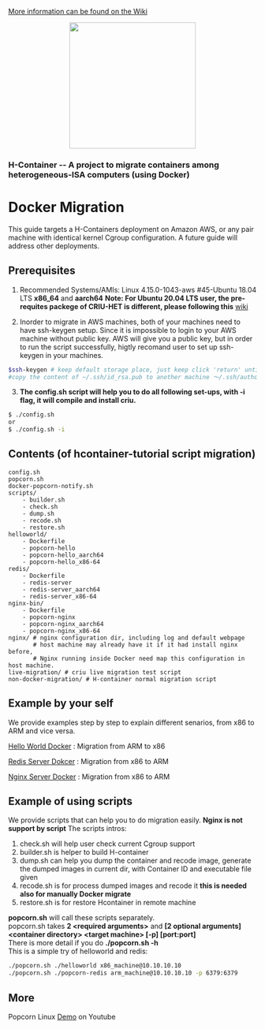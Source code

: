 [More information can be found on the Wiki](https://github.com/systems-nuts/hcontainer-tutorial/wiki)

<p align="center"><img src="http://www.popcornlinux.org/images/images/hcont_logo.png" width="256px"/></p>

### H-Container -- A project to migrate containers among heterogeneous-ISA computers (using Docker)

# Docker Migration



This guide targets a H-Containers deployment on Amazon AWS, or any pair machine with identical kernel Cgroup configuration. A future guide will address other deployments. 

## Prerequisites

1. Recommended Systems/AMIs: Linux 4.15.0-1043-aws #45-Ubuntu 18.04 LTS **x86_64** and **aarch64**  **Note: For Ubuntu 20.04 LTS user, the pre-requites packege of CRIU-HET is different, please following this** [wiki](https://github.com/systems-nuts/criu-het/wiki/CRIUHET-Installation) 

2. Inorder to migrate in AWS machines, both of your machines need to have ssh-keygen setup. Since it is impossible to login to your AWS machine without public key. AWS will give you a public key, but in order to run the script successfully, higtly recomand user to set up ssh-keygen in your machines.
```bash
$ssh-keygen # keep default storage place, just keep click 'return' until done.  
#copy the content of ~/.ssh/id_rsa.pub to another machine ～/.ssh/authorizedi_keys
```

3. **The config.sh script will help you to do all following set-ups, with -i flag, it will compile and install criu.**
```bash
$ ./config.sh 
or
$ ./config.sh -i 
``` 

## Contents (of hcontainer-tutorial script migration) 
```
config.sh 					 				
popcorn.sh
docker-popcorn-notify.sh
scripts/
	- builder.sh
	- check.sh
	- dump.sh
	- recode.sh
	- restore.sh						
helloworld/ 					
	- Dockerfile 				
	- popcorn-hello 			
	- popcorn-hello_aarch64		
	- popcorn-hello_x86-64	
redis/
	- Dockerfile
	- redis-server
	- redis-server_aarch64
	- redis-server_x86-64
nginx-bin/
	- Dockerfile
	- popcorn-nginx
	- popcorn-nginx_aarch64
	- popcorn-nginx_x86-64
nginx/ # nginx configuration dir, including log and default webpage
       # host machine may already have it if it had install nginx before, 
       # Nginx running inside Docker need map this configuration in host machine.
live-migration/ # criu live migration test script
non-docker-migration/ # H-container normal migration script 

```

## Example by your self

We provide examples step by step to explain different senarios, from x86 to ARM and vice versa.

[Hello World Docker](https://github.com/systems-nuts/hcontainer-tutorial/wiki/Hello-World-Docker) : Migration from ARM to x86

[Redis Server Dokcer](https://github.com/systems-nuts/hcontainer-tutorial/wiki/Redis-Server-Docker) : Migration from x86 to ARM

[Nginx Server Docker](https://github.com/systems-nuts/hcontainer-tutorial/wiki/Nginx-Server-Docker) : Migration from x86 to ARM

## Example of using scripts 

We provide scripts that can help you to do migration easily. **Nginx is not support by script**
The scripts intros:
1. check.sh will help user check current Cgroup support
2. builder.sh is helper to build H-container
3. dump.sh can help you dump the container and recode image, generate the dumped images in current dir, with Container ID and executable file given 
4. recode.sh is for process dumped images and recode it **this is needed also for manually Docker migrate**
5. restore.sh is for restore Hcontainer in remote machine

**popcorn.sh** will call these scripts separately.  <br>
popcorn.sh takes **2 <required arguments\>** and **[2 optional arguments]**  <br>
**\<container directory\> \<target machine\> \[-p\] \[port:port\]** <br>
There is more detail if you do **./popcorn.sh -h**  <br>
This is a simple try of helloworld and redis:
```bash
./popcorn.sh ./helloworld x86_machine@10.10.10.10 
./popcorn.sh ./popcorn-redis arm_machine@10.10.10.10 -p 6379:6379 
```

## More

Popcorn Linux [Demo](https://www.youtube.com/watch?v=Gj9L169hg50) on Youtube

